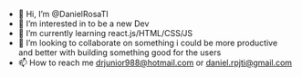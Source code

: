 - 👋 Hi, I’m @DanielRosaTI
- 👀 I’m interested in to be a new Dev 
- 🌱 I’m currently learning react.js/HTML/CSS/JS
- 💞️ I’m looking to collaborate on something i could be more productive and better with building something good for the users
- 📫 How to reach me drjunior988@hotmail.com or daniel.rpjti@gmail.com

<!---
DanielRosaTI/DanielRosaTI is a ✨ special ✨ repository because its `README.md` (this file) appears on your GitHub profile.
You can click the Preview link to take a look at your changes.
--->
